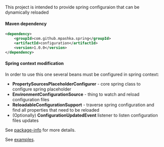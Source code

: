 This project is intended to provide spring configuraion that can be dynamically
reloaded

#### Maven dependency
```xml
<dependency>
    <groupId>com.github.mpashka.spring</groupId>
    <artifactId>configuration</artifactId>
    <version>1.0.0</version>
</dependency>
```

#### Spring context modification
In order to use this one several beans must be configured in spring context:
* <b>PropertySourcesPlaceholderConfigurer</b> - core spring class to configure spring placeholder
* <b>EnvironmentConfigurationSource</b> - thing to watch and reload configuration files
* <b>ReloadableConfigurationSupport</b> - traverse spring configuration and find all properties 
that need to be reloaded
* (Optionally) <b>ConfigurationUpdatedEvent</b> listener to listen configuration files updates

See [package-info](https://github.com/mpashka/spring/blob/master/configuration/src/main/java/com/github/mpashka/spring/config/package-info.java) 
for more details.

See [examples](https://github.com/mpashka/spring/tree/master/examples).

